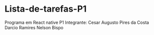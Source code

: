 # Lista-de-tarefas-P1
Programa em React native P1
Integrante:
Cesar Augusto Pires da Costa
Darcio Ramires
Nelson Bispo
